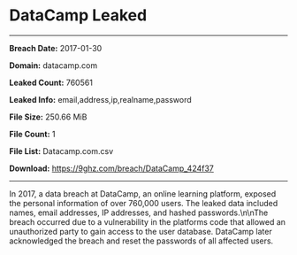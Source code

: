 # DataCamp Leaked

------------
**Breach Date:** 2017-01-30

**Domain:** datacamp.com

**Leaked Count:** 760561

**Leaked Info:** email,address,ip,realname,password

**File Size:** 250.66 MiB

**File Count:** 1

**File List:** Datacamp.com.csv

**Download:** https://9ghz.com/breach/DataCamp_424f37

------------
In 2017, a data breach at DataCamp, an online learning platform, exposed the personal information of over 760,000 users. The leaked data included names, email addresses, IP addresses, and hashed passwords.\n\nThe breach occurred due to a vulnerability in the platforms code that allowed an unauthorized party to gain access to the user database. DataCamp later acknowledged the breach and reset the passwords of all affected users.
